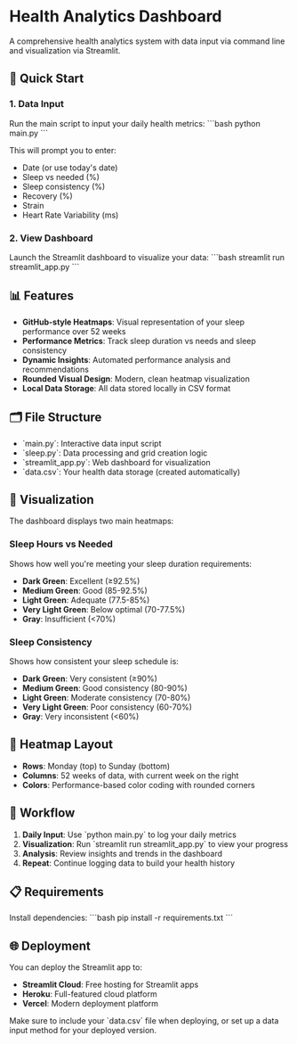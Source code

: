 # Health Analytics Dashboard

A comprehensive health analytics system with data input via command line and visualization via Streamlit.

## 🚀 Quick Start

### 1. Data Input
Run the main script to input your daily health metrics:
\`\`\`bash
python main.py
\`\`\`

This will prompt you to enter:
- Date (or use today's date)
- Sleep vs needed (%)
- Sleep consistency (%)
- Recovery (%)
- Strain
- Heart Rate Variability (ms)

### 2. View Dashboard
Launch the Streamlit dashboard to visualize your data:
\`\`\`bash
streamlit run streamlit_app.py
\`\`\`

## 📊 Features

- **GitHub-style Heatmaps**: Visual representation of your sleep performance over 52 weeks
- **Performance Metrics**: Track sleep duration vs needs and sleep consistency
- **Dynamic Insights**: Automated performance analysis and recommendations
- **Rounded Visual Design**: Modern, clean heatmap visualization
- **Local Data Storage**: All data stored locally in CSV format

## 🗂️ File Structure

- \`main.py\`: Interactive data input script
- \`sleep.py\`: Data processing and grid creation logic
- \`streamlit_app.py\`: Web dashboard for visualization
- \`data.csv\`: Your health data storage (created automatically)

## 🎨 Visualization

The dashboard displays two main heatmaps:

### Sleep Hours vs Needed
Shows how well you're meeting your sleep duration requirements:
- **Dark Green**: Excellent (≥92.5%)
- **Medium Green**: Good (85-92.5%)
- **Light Green**: Adequate (77.5-85%)
- **Very Light Green**: Below optimal (70-77.5%)
- **Gray**: Insufficient (<70%)

### Sleep Consistency
Shows how consistent your sleep schedule is:
- **Dark Green**: Very consistent (≥90%)
- **Medium Green**: Good consistency (80-90%)
- **Light Green**: Moderate consistency (70-80%)
- **Very Light Green**: Poor consistency (60-70%)
- **Gray**: Very inconsistent (<60%)

## 📅 Heatmap Layout

- **Rows**: Monday (top) to Sunday (bottom)
- **Columns**: 52 weeks of data, with current week on the right
- **Colors**: Performance-based color coding with rounded corners

## 🔄 Workflow

1. **Daily Input**: Use \`python main.py\` to log your daily metrics
2. **Visualization**: Run \`streamlit run streamlit_app.py\` to view your progress
3. **Analysis**: Review insights and trends in the dashboard
4. **Repeat**: Continue logging data to build your health history

## 📋 Requirements

Install dependencies:
\`\`\`bash
pip install -r requirements.txt
\`\`\`

## 🌐 Deployment

You can deploy the Streamlit app to:
- **Streamlit Cloud**: Free hosting for Streamlit apps
- **Heroku**: Full-featured cloud platform
- **Vercel**: Modern deployment platform

Make sure to include your \`data.csv\` file when deploying, or set up a data input method for your deployed version.
